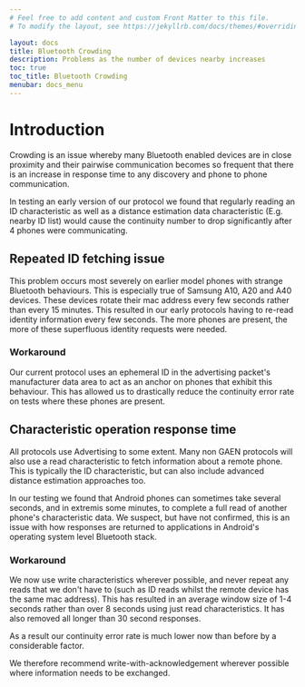 ```yaml
---
# Feel free to add content and custom Front Matter to this file.
# To modify the layout, see https://jekyllrb.com/docs/themes/#overriding-theme-defaults

layout: docs
title: Bluetooth Crowding
description: Problems as the number of devices nearby increases
toc: true
toc_title: Bluetooth Crowding
menubar: docs_menu
---
```


# Introduction

Crowding is an issue whereby many Bluetooth enabled devices are in close proximity
and their pairwise communication becomes so frequent that there is an increase in
response time to any discovery and phone to phone communication.

In testing an early version of our protocol we found that regularly reading an 
ID characteristic as well as a
distance estimation data characteristic (E.g. nearby ID list) would cause the
continuity number to drop significantly after 4 phones were communicating.

## Repeated ID fetching issue

This problem occurs most severely on earlier model phones with strange Bluetooth
behaviours. This is especially true of Samsung A10, A20 and A40 devices. These
devices rotate their mac address every few seconds rather than every 15 minutes.
This resulted in our early protocols having to re-read identity information
every few seconds. The more phones are present, the more of these superfluous 
identity requests were needed.

### Workaround

Our current protocol uses an ephemeral ID in the advertising packet's manufacturer
data area to act as an anchor on phones that exhibit this behaviour. This has allowed
us to drastically reduce the continuity error rate on tests where these phones
are present.

## Characteristic operation response time

All protocols use Advertising to some extent. Many non GAEN protocols will also
use a read characteristic to fetch information about a remote phone. This is typically
the ID characteristic, but can also include advanced distance estimation approaches
too.

In our testing we found that Android phones can sometimes take several seconds, and
in extremis some minutes, to complete a full read of another phone's characteristic
data. We suspect, but have not confirmed, this is an issue with how responses
are returned to applications in Android's operating system level Bluetooth stack.

### Workaround

We now use write characteristics wherever possible, and never repeat any reads that
we don't have to (such as ID reads whilst the remote device has the same mac address).
This has resulted in an average window size of 1-4 seconds rather than over 8 seconds
using just read characteristics. It has also removed all longer than 30 second
responses. 

As a result our continuity error rate is much lower now than before by a considerable
factor.

We therefore recommend write-with-acknowledgement wherever possible where information
needs to be exchanged.
